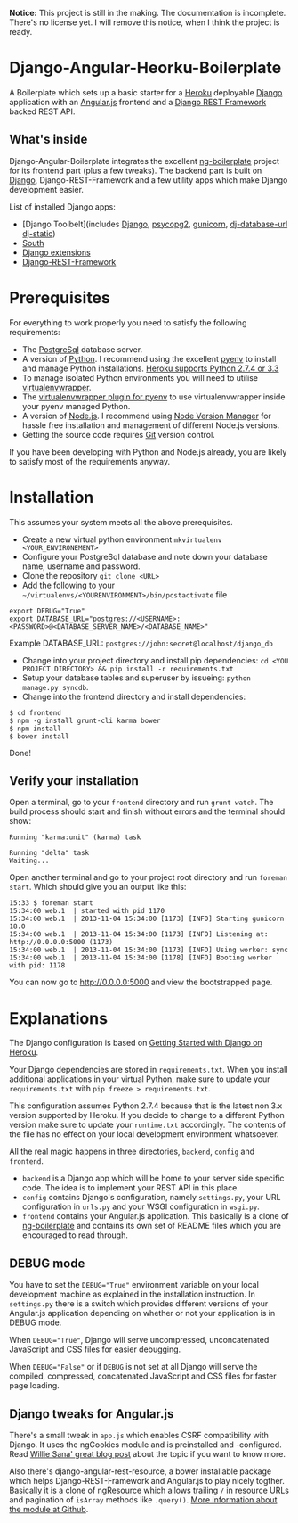 **Notice:** This project is still in the making. The documentation is
incomplete. There's no license yet. I will remove this notice, when I think the
project is ready.

# Django-Angular-Heorku-Boilerplate

A Boilerplate which sets up a basic starter for a
[Heroku](https://www.heroku.com/) deployable
[Django](http://www.djangoproject.com) application with an
[Angular.js](http://www.angularjs.org) frontend and a
[Django REST Framework](http://django-rest-framework.org/) backed REST API.

## What's inside

Django-Angular-Boilerplate integrates the excellent
[ng-boilerplate](http://joshdmiller.github.io/ng-boilerplate/#/home) project
for its frontend part (plus a few tweaks). The backend part is built on
[Django](http://www.djangoproject.com), Django-REST-Framework and a few utility
apps which make Django development easier.

List of installed Django apps:

* [Django Toolbelt](includes [Django](http://www.djangoproject.com),
  [psycopg2](https://pypi.python.org/pypi/psycopg2),
  [gunicorn](https://pypi.python.org/pypi/gunicorn),
  [dj-database-url](https://github.com/kennethreitz/dj-database-url)
  [dj-static](https://github.com/kennethreitz/dj-static))
* [South](http://south.aeracode.org/)
* [Django extensions](https://github.com/django-extensions/django-extensions)
* [Django-REST-Framework](http://django-rest-framework.org/)

# Prerequisites
For everything to work properly you need to satisfy the following requirements:

* The [PostgreSql](http://www.postgresql.org/download/) database server.
* A version of [Python](http://www.python.org). I recommend using the excellent
  [pyenv](https://github.com/yyuu/pyenv) to install and manage Python
  installations. [Heroku supports Python 2.7.4 or 3.3](https://devcenter.heroku.com/articles/python-runtimes)
* To manage isolated Python environments you will need to utilise
  [virtualenvwrapper](http://virtualenvwrapper.readthedocs.org/en/latest/install.html#basic-installation).
* The [virtualenvwrapper plugin for pyenv](https://github.com/yyuu/pyenv-virtualenvwrapper)
  to use virtualenvwrapper inside your pyenv managed Python.
* A version of [Node.js](http://nodejs.org/). I recommend using
  [Node Version Manager](https://github.com/creationix/nvm) for hassle free
  installation and management of different Node.js versions.
* Getting the source code requires [Git](http://git-scm.com/) version control.

If you have been developing with Python and Node.js already, you are likely to
satisfy most of the requirements anyway.

# Installation

This assumes your system meets all the above prerequisites.

* Create a new virtual python environment `mkvirtualenv <YOUR_ENVIRONEMENT>`
* Configure your PostgreSql database and note down your database name, username
  and password.
* Clone the repository `git clone <URL>`
* Add the following to your `~/virtualenvs/<YOURENVIRONMENT>/bin/postactivate`
  file

```shell
export DEBUG="True"
export DATABASE_URL="postgres://<USERNAME>:<PASSWORD>@<DATABASE_SERVER_NAME>/<DATABASE_NAME>"
```

Example DATABASE_URL: `postgres://john:secret@localhost/django_db`

* Change into your project directory and install pip dependencies:
  `cd <YOU PROJECT DIRECTORY> && pip install -r requirements.txt`
* Setup your database tables and superuser by issueing:
  `python manage.py syncdb`.
* Change into the frontend directory and install dependencies:

```shell
$ cd frontend
$ npm -g install grunt-cli karma bower
$ npm install
$ bower install
```

Done!

## Verify your installation

Open a terminal, go to your `frontend` directory and run `grunt watch`. The
build process should start and finish without errors and the terminal should
show:

```shell
Running "karma:unit" (karma) task

Running "delta" task
Waiting...
```

Open another terminal and go to your project root directory and run
`foreman start`. Which should give you an output like this:

```shell
15:33 $ foreman start
15:34:00 web.1  | started with pid 1170
15:34:00 web.1  | 2013-11-04 15:34:00 [1173] [INFO] Starting gunicorn 18.0
15:34:00 web.1  | 2013-11-04 15:34:00 [1173] [INFO] Listening at: http://0.0.0.0:5000 (1173)
15:34:00 web.1  | 2013-11-04 15:34:00 [1173] [INFO] Using worker: sync
15:34:00 web.1  | 2013-11-04 15:34:00 [1178] [INFO] Booting worker with pid: 1178
```

You can now go to http://0.0.0.0:5000 and view the bootstrapped page.

# Explanations

The Django configuration is based on
[Getting Started with Django on Heroku](https://devcenter.heroku.com/articles/getting-started-with-django).

Your Django dependencies are stored in `requirements.txt`. When you install
additional applications in your virtual Python, make sure to update your
`requirements.txt` with `pip freeze > requirements.txt`.

This configuration assumes Python 2.7.4 because that is the latest non 3.x
version supported by Heroku. If you decide to change to a different Python
version make sure to update your `runtime.txt` accordingly. The contents of
the file has no effect on your local development environment whatsoever.

All the real magic happens in three directories, `backend`, `config` and
`frontend`.

* `backend` is a Django app which will be home to your server side specific
  code. The idea is to implement your REST API in this place.
* `config` contains Django's configuration, namely `settings.py`, your URL
  configuration in `urls.py` and your WSGI configuration in `wsgi.py`.
* `frontend` contains your Angular.js application. This basically is a clone of
  [ng-boilerplate](http://joshdmiller.github.io/ng-boilerplate/#/home) and
  contains its own set of README files which you are encouraged to read
  through.

## DEBUG mode

You have to set the `DEBUG="True"` environment variable on your local
development machine as explained in the installation instruction. In
`settings.py` there is a switch which provides different versions of your
Angular.js application depending on whether or not your application is in DEBUG
mode.

When `DEBUG="True"`, Django will serve uncompressed, unconcatenated JavaScript
and CSS files for easier debugging.

When `DEBUG="False"` or if `DEBUG` is not set at all Django will serve the
compiled, compressed, concatenated JavaScript and CSS files for faster page
loading.

## Django tweaks for Angular.js
There's a small tweak in `app.js` which enables CSRF compatibility with
Django. It uses the ngCookies module and is preinstalled and -configured. Read
[Willie Sana' great blog post](http://angularjs-best-practices.blogspot.de/2013/07/angularjs-and-xsrfcsrf-cross-site.html)
about the topic if you want to know more.

Also there's django-angular-rest-resource, a bower installable package which
helps Django-REST-Framework and Angular.js to play nicely togther. Basically it
is a clone of ngResource which allows trailing `/` in resource URLs and
pagination of `isArray` methods like `.query()`.
[More information about the module at Github](https://github.com/blacklocus/angular-django-rest-resource).